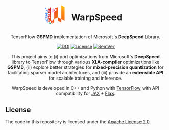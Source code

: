 <div align="center">
  <h1>
    <img
      align="center"
      style="transform: translate(-24%,-16%)"
      src="/docs/assets/logo.png"
      width="64"
      alt="WarpSpeed logo"
     />
    WarpSpeed
  </h1>

  <p>TensorFlow <strong>GSPMD</strong> implementation of Microsoft's <strong>DeepSpeed</strong> Library.</p>

  <!-- Repository Badges --->
  <a href="https://zenodo.org/badge/latestdoi/625935606">![DOI](https://zenodo.org/badge/625935606.svg)</a>
  <a href="/LICENSE">![License](https://img.shields.io/badge/⚖_License-Apache%202%2E0-lightblue?labelColor=3f4551)</a>
  <a href="/docs/CHANGELOG.md">![SemVer](https://img.shields.io/badge/SemVer-v0.0.0-important?logo=SemVer&labelColor=3f4551)</a>
</div>

<div align="center">
  <p>This project aims to (i) port optimizations from Microsoft's <strong>DeepSpeed</strong> library to TensorFlow through various <strong>XLA-compiler</strong> optimizations like <strong>GSPMD</strong>, (ii) explore better strategies for <strong>mixed-precision quantization</strong> for facilitating sparser model architectures, and (iii) provide an <strong>extensible API</strong> for scalable training and inference.</p>

  <p>WarpSpeed is developed in C++ and Python with <a href=https://github.com/google/tensorflow>TensorFlow</a> with API compatibility for <a href="https://github.com/google/jax">JAX</a> + <a href="https://github.com/google/flax">Flax</a>.</p>
</div>

## License

The code in this repository is licensed under the [Apache License 2.0](/LICENSE).
